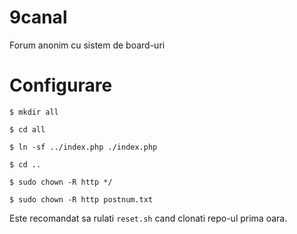 # 9canal
Forum anonim cu sistem de board-uri

# Configurare
`$ mkdir all`

`$ cd all`

`$ ln -sf ../index.php ./index.php`

`$ cd ..`

`$ sudo chown -R http */`

`$ sudo chown -R http postnum.txt`

Este recomandat sa rulati `reset.sh` cand clonati repo-ul prima oara.
